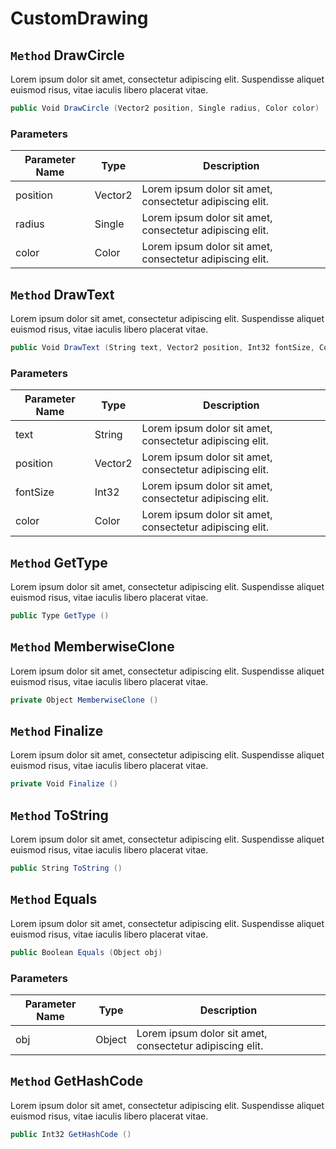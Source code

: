 # CustomDrawing

## `Method` DrawCircle
Lorem ipsum dolor sit amet, consectetur adipiscing elit. Suspendisse aliquet euismod risus, vitae iaculis libero placerat vitae. 
```csharp
public Void DrawCircle (Vector2 position, Single radius, Color color)
```
### Parameters

| Parameter Name | Type | Description |
| --------- | --------- | --------- |
| position | Vector2 | Lorem ipsum dolor sit amet, consectetur adipiscing elit. |
| radius | Single | Lorem ipsum dolor sit amet, consectetur adipiscing elit. |
| color | Color | Lorem ipsum dolor sit amet, consectetur adipiscing elit. |


## `Method` DrawText
Lorem ipsum dolor sit amet, consectetur adipiscing elit. Suspendisse aliquet euismod risus, vitae iaculis libero placerat vitae. 
```csharp
public Void DrawText (String text, Vector2 position, Int32 fontSize, Color color)
```
### Parameters

| Parameter Name | Type | Description |
| --------- | --------- | --------- |
| text | String | Lorem ipsum dolor sit amet, consectetur adipiscing elit. |
| position | Vector2 | Lorem ipsum dolor sit amet, consectetur adipiscing elit. |
| fontSize | Int32 | Lorem ipsum dolor sit amet, consectetur adipiscing elit. |
| color | Color | Lorem ipsum dolor sit amet, consectetur adipiscing elit. |


## `Method` GetType
Lorem ipsum dolor sit amet, consectetur adipiscing elit. Suspendisse aliquet euismod risus, vitae iaculis libero placerat vitae. 
```csharp
public Type GetType ()
```


## `Method` MemberwiseClone
Lorem ipsum dolor sit amet, consectetur adipiscing elit. Suspendisse aliquet euismod risus, vitae iaculis libero placerat vitae. 
```csharp
private Object MemberwiseClone ()
```


## `Method` Finalize
Lorem ipsum dolor sit amet, consectetur adipiscing elit. Suspendisse aliquet euismod risus, vitae iaculis libero placerat vitae. 
```csharp
private Void Finalize ()
```


## `Method` ToString
Lorem ipsum dolor sit amet, consectetur adipiscing elit. Suspendisse aliquet euismod risus, vitae iaculis libero placerat vitae. 
```csharp
public String ToString ()
```


## `Method` Equals
Lorem ipsum dolor sit amet, consectetur adipiscing elit. Suspendisse aliquet euismod risus, vitae iaculis libero placerat vitae. 
```csharp
public Boolean Equals (Object obj)
```
### Parameters

| Parameter Name | Type | Description |
| --------- | --------- | --------- |
| obj | Object | Lorem ipsum dolor sit amet, consectetur adipiscing elit. |


## `Method` GetHashCode
Lorem ipsum dolor sit amet, consectetur adipiscing elit. Suspendisse aliquet euismod risus, vitae iaculis libero placerat vitae. 
```csharp
public Int32 GetHashCode ()
```

